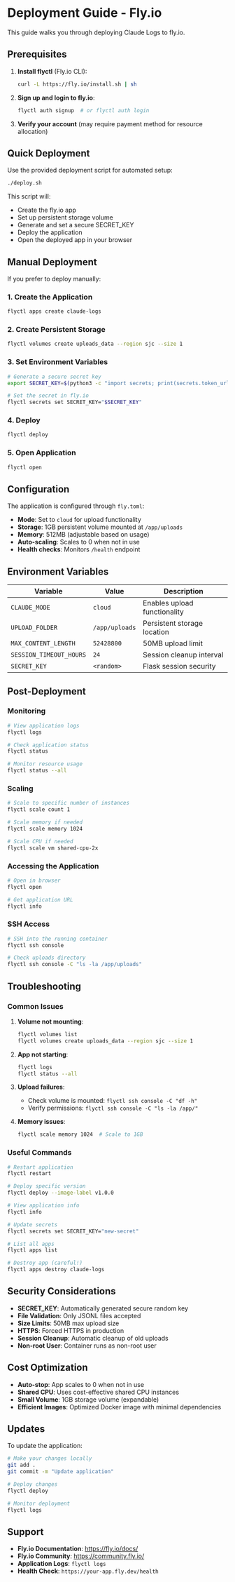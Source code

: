 # Deployment Guide - Fly.io

This guide walks you through deploying Claude Logs to fly.io.

## Prerequisites

1. **Install flyctl** (Fly.io CLI):
   ```bash
   curl -L https://fly.io/install.sh | sh
   ```

2. **Sign up and login to fly.io**:
   ```bash
   flyctl auth signup  # or flyctl auth login
   ```

3. **Verify your account** (may require payment method for resource allocation)

## Quick Deployment

Use the provided deployment script for automated setup:

```bash
./deploy.sh
```

This script will:
- Create the fly.io app
- Set up persistent storage volume
- Generate and set a secure SECRET_KEY
- Deploy the application
- Open the deployed app in your browser

## Manual Deployment

If you prefer to deploy manually:

### 1. Create the Application

```bash
flyctl apps create claude-logs
```

### 2. Create Persistent Storage

```bash
flyctl volumes create uploads_data --region sjc --size 1
```

### 3. Set Environment Variables

```bash
# Generate a secure secret key
export SECRET_KEY=$(python3 -c "import secrets; print(secrets.token_urlsafe(32))")

# Set the secret in fly.io
flyctl secrets set SECRET_KEY="$SECRET_KEY"
```

### 4. Deploy

```bash
flyctl deploy
```

### 5. Open Application

```bash
flyctl open
```

## Configuration

The application is configured through `fly.toml`:

- **Mode**: Set to `cloud` for upload functionality
- **Storage**: 1GB persistent volume mounted at `/app/uploads`
- **Memory**: 512MB (adjustable based on usage)
- **Auto-scaling**: Scales to 0 when not in use
- **Health checks**: Monitors `/health` endpoint

## Environment Variables

| Variable | Value | Description |
|----------|--------|-------------|
| `CLAUDE_MODE` | `cloud` | Enables upload functionality |
| `UPLOAD_FOLDER` | `/app/uploads` | Persistent storage location |
| `MAX_CONTENT_LENGTH` | `52428800` | 50MB upload limit |
| `SESSION_TIMEOUT_HOURS` | `24` | Session cleanup interval |
| `SECRET_KEY` | `<random>` | Flask session security |

## Post-Deployment

### Monitoring

```bash
# View application logs
flyctl logs

# Check application status
flyctl status

# Monitor resource usage
flyctl status --all
```

### Scaling

```bash
# Scale to specific number of instances
flyctl scale count 1

# Scale memory if needed
flyctl scale memory 1024

# Scale CPU if needed  
flyctl scale vm shared-cpu-2x
```

### Accessing the Application

```bash
# Open in browser
flyctl open

# Get application URL
flyctl info
```

### SSH Access

```bash
# SSH into the running container
flyctl ssh console

# Check uploads directory
flyctl ssh console -C "ls -la /app/uploads"
```

## Troubleshooting

### Common Issues

1. **Volume not mounting**:
   ```bash
   flyctl volumes list
   flyctl volumes create uploads_data --region sjc --size 1
   ```

2. **App not starting**:
   ```bash
   flyctl logs
   flyctl status --all
   ```

3. **Upload failures**:
   - Check volume is mounted: `flyctl ssh console -C "df -h"`
   - Verify permissions: `flyctl ssh console -C "ls -la /app/"`

4. **Memory issues**:
   ```bash
   flyctl scale memory 1024  # Scale to 1GB
   ```

### Useful Commands

```bash
# Restart application
flyctl restart

# Deploy specific version
flyctl deploy --image-label v1.0.0

# View application info
flyctl info

# Update secrets
flyctl secrets set SECRET_KEY="new-secret"

# List all apps
flyctl apps list

# Destroy app (careful!)
flyctl apps destroy claude-logs
```

## Security Considerations

- **SECRET_KEY**: Automatically generated secure random key
- **File Validation**: Only JSONL files accepted
- **Size Limits**: 50MB max upload size
- **HTTPS**: Forced HTTPS in production
- **Session Cleanup**: Automatic cleanup of old uploads
- **Non-root User**: Container runs as non-root user

## Cost Optimization

- **Auto-stop**: App scales to 0 when not in use
- **Shared CPU**: Uses cost-effective shared CPU instances
- **Small Volume**: 1GB storage volume (expandable)
- **Efficient Images**: Optimized Docker image with minimal dependencies

## Updates

To update the application:

```bash
# Make your changes locally
git add .
git commit -m "Update application"

# Deploy changes
flyctl deploy

# Monitor deployment
flyctl logs
```

## Support

- **Fly.io Documentation**: https://fly.io/docs/
- **Fly.io Community**: https://community.fly.io/
- **Application Logs**: `flyctl logs`
- **Health Check**: `https://your-app.fly.dev/health`